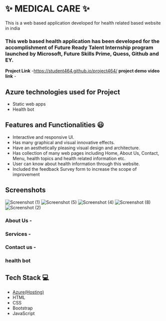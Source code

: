 # ✨  MEDICAL CARE ✨

This is a web based application developed for health related based website in india

### This web based health application has been developed for the accomplishment of Future Ready Talent Internship program launched by Microsoft, Future Skills Prime, Quess, Github and EY.


**Project Link** -https://student464.github.io/project464/
**project demo video link** - 

## Azure technologies used for Project

- Static web apps
- Health bot

## Features and Functionalities 😃

- Interactive and responsive UI.
- Has many graphical and visual innovative effects.
- Have an aesthetically pleasing visual design and architecture.
- Has collection of many web pages including Home, About Us, Contact, Menu, health topics and health related information etc.
- User can know about health information through this website.
- Included the feedback Survey form to increase the scope of improvement 

## Screenshots
![Screenshot (1)](https://user-images.githubusercontent.com/119149923/206883176-2a904908-441f-48b2-9622-72b0381626af.png)
![Screenshot (5)](https://user-images.githubusercontent.com/119149923/206883185-53afc337-d6b2-4cc2-ab28-32e3a644cf98.png)
![Screenshot (4)](https://user-images.githubusercontent.com/119149923/206883193-5b4d6af0-33f4-493d-ab86-09f6d0073325.png)
![Screenshot (8)](https://user-images.githubusercontent.com/119149923/206883196-362323a3-cb0f-4d14-b942-46eade6969e7.png)
![Screenshot (2)](https://user-images.githubusercontent.com/119149923/206883181-6ef5d6a1-2e2b-4d2a-99ac-ab9e97d6c6c0.png)


   

### About Us -



### Services -



### Contact us -



### health bot




## Tech Stack 💻

- [Azure(Hosting)](https://azure.microsoft.com/en-in/features/azure-portal/)
- HTML
- CSS
- Bootstrap
- JavaScript
